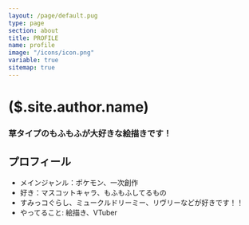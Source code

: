 ```yaml
---
layout: /page/default.pug
type: page
section: about
title: PROFILE
name: profile
image: "/icons/icon.png"
variable: true
sitemap: true
---
```


# ($.site.author.name)

### 草タイプのもふもふが大好きな絵描きです！


## プロフィール

- メインジャンル：ポケモン、一次創作
- 好き：マスコットキャラ、もふもふしてるもの
- すみっコぐらし、ミュークルドリーミー、リヴリーなどが好きです！！
- やってること: 絵描き、VTuber
